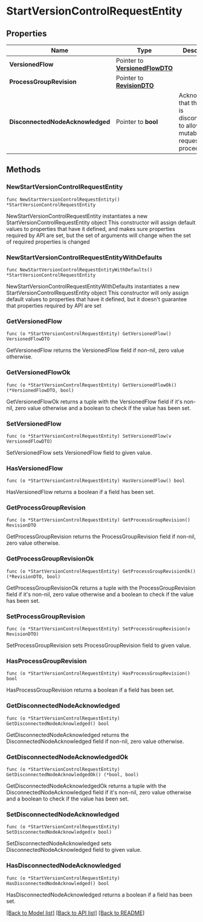 # StartVersionControlRequestEntity

## Properties

Name | Type | Description | Notes
------------ | ------------- | ------------- | -------------
**VersionedFlow** | Pointer to [**VersionedFlowDTO**](VersionedFlowDTO.md) |  | [optional] 
**ProcessGroupRevision** | Pointer to [**RevisionDTO**](RevisionDTO.md) |  | [optional] 
**DisconnectedNodeAcknowledged** | Pointer to **bool** | Acknowledges that this node is disconnected to allow for mutable requests to proceed. | [optional] 

## Methods

### NewStartVersionControlRequestEntity

`func NewStartVersionControlRequestEntity() *StartVersionControlRequestEntity`

NewStartVersionControlRequestEntity instantiates a new StartVersionControlRequestEntity object
This constructor will assign default values to properties that have it defined,
and makes sure properties required by API are set, but the set of arguments
will change when the set of required properties is changed

### NewStartVersionControlRequestEntityWithDefaults

`func NewStartVersionControlRequestEntityWithDefaults() *StartVersionControlRequestEntity`

NewStartVersionControlRequestEntityWithDefaults instantiates a new StartVersionControlRequestEntity object
This constructor will only assign default values to properties that have it defined,
but it doesn't guarantee that properties required by API are set

### GetVersionedFlow

`func (o *StartVersionControlRequestEntity) GetVersionedFlow() VersionedFlowDTO`

GetVersionedFlow returns the VersionedFlow field if non-nil, zero value otherwise.

### GetVersionedFlowOk

`func (o *StartVersionControlRequestEntity) GetVersionedFlowOk() (*VersionedFlowDTO, bool)`

GetVersionedFlowOk returns a tuple with the VersionedFlow field if it's non-nil, zero value otherwise
and a boolean to check if the value has been set.

### SetVersionedFlow

`func (o *StartVersionControlRequestEntity) SetVersionedFlow(v VersionedFlowDTO)`

SetVersionedFlow sets VersionedFlow field to given value.

### HasVersionedFlow

`func (o *StartVersionControlRequestEntity) HasVersionedFlow() bool`

HasVersionedFlow returns a boolean if a field has been set.

### GetProcessGroupRevision

`func (o *StartVersionControlRequestEntity) GetProcessGroupRevision() RevisionDTO`

GetProcessGroupRevision returns the ProcessGroupRevision field if non-nil, zero value otherwise.

### GetProcessGroupRevisionOk

`func (o *StartVersionControlRequestEntity) GetProcessGroupRevisionOk() (*RevisionDTO, bool)`

GetProcessGroupRevisionOk returns a tuple with the ProcessGroupRevision field if it's non-nil, zero value otherwise
and a boolean to check if the value has been set.

### SetProcessGroupRevision

`func (o *StartVersionControlRequestEntity) SetProcessGroupRevision(v RevisionDTO)`

SetProcessGroupRevision sets ProcessGroupRevision field to given value.

### HasProcessGroupRevision

`func (o *StartVersionControlRequestEntity) HasProcessGroupRevision() bool`

HasProcessGroupRevision returns a boolean if a field has been set.

### GetDisconnectedNodeAcknowledged

`func (o *StartVersionControlRequestEntity) GetDisconnectedNodeAcknowledged() bool`

GetDisconnectedNodeAcknowledged returns the DisconnectedNodeAcknowledged field if non-nil, zero value otherwise.

### GetDisconnectedNodeAcknowledgedOk

`func (o *StartVersionControlRequestEntity) GetDisconnectedNodeAcknowledgedOk() (*bool, bool)`

GetDisconnectedNodeAcknowledgedOk returns a tuple with the DisconnectedNodeAcknowledged field if it's non-nil, zero value otherwise
and a boolean to check if the value has been set.

### SetDisconnectedNodeAcknowledged

`func (o *StartVersionControlRequestEntity) SetDisconnectedNodeAcknowledged(v bool)`

SetDisconnectedNodeAcknowledged sets DisconnectedNodeAcknowledged field to given value.

### HasDisconnectedNodeAcknowledged

`func (o *StartVersionControlRequestEntity) HasDisconnectedNodeAcknowledged() bool`

HasDisconnectedNodeAcknowledged returns a boolean if a field has been set.


[[Back to Model list]](../README.md#documentation-for-models) [[Back to API list]](../README.md#documentation-for-api-endpoints) [[Back to README]](../README.md)


